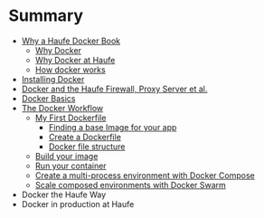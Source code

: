 # Summary

* [Why a Haufe Docker Book](README.md)
   * [Why Docker](why_docker.md)
   * [Why Docker at Haufe](why_docker_at_haufe.md)
   * [How docker works](how_docker_works.md)
* [Installing Docker](installing_docker.md)
* [Docker and the Haufe Firewall, Proxy Server et al.](docker_and_the_haufe_firewall,_proxy_server_et_al.md)
* [Docker Basics](docker_basics.md)
* [The Docker Workflow](the_suggested_docker_haufe_workflow.md)
   * [My First Dockerfile](docker_command_reference.md)
       * [Finding a base Image for your app](finding_a_base_image_for_your_app.md)
       * [Create a Dockerfile](create_a_dockerfile.md)
       * [Docker file structure](docker_file_structure.md)
   * [Build your image](build_your_image.md)
   * [Run your container](run_your_container.md)
   * [Create a multi-process environment with Docker Compose](compose_multiple_docker_images.md)
   * [Scale composed environments with Docker Swarm](scale_composed_environments_with_docker_swarm.md)
* Docker the Haufe Way
* Docker in production at Haufe

